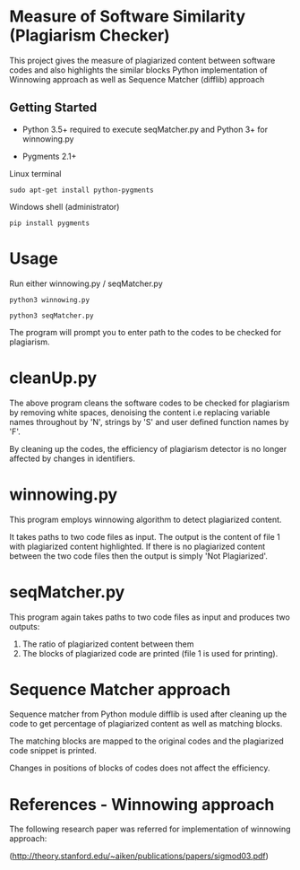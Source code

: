 # Measure of Software Similarity (Plagiarism Checker)
This project gives the measure of plagiarized content between software codes and also highlights the similar blocks
Python implementation of Winnowing approach as well as Sequence Matcher (difflib) approach

## Getting Started
 - Python 3.5+ required to execute seqMatcher.py and Python 3+ for winnowing.py

 - Pygments 2.1+
 
  Linux terminal
  ```
  sudo apt-get install python-pygments
  ```
  Windows shell (administrator)
  ```
  pip install pygments
  ```
# Usage
Run either winnowing.py / seqMatcher.py
```
python3 winnowing.py
```
```
python3 seqMatcher.py
```
The program will prompt you to enter path to the codes to be checked for plagiarism.

# cleanUp.py
The above program cleans the software codes to be checked for plagiarism by removing white spaces, denoising the content i.e replacing variable names throughout by 'N', strings by 'S' and  user defined function names by 'F'.

By cleaning up the codes, the efficiency of plagiarism detector is no longer affected by changes in identifiers.

# winnowing.py
This program employs winnowing algorithm to detect plagiarized content. 

It takes paths to two code files as input. The output is the content of file 1 with plagiarized content highlighted. If there is no plagiarized content between the two code files then the output is simply 'Not Plagiarized'.

# seqMatcher.py
This program again  takes paths to two code files as input and produces two outputs:
1. The ratio of plagiarized content between them
2. The blocks of plagiarized code are printed (file 1 is used for printing). 

# Sequence Matcher approach
Sequence matcher from Python module difflib is used after cleaning up the code to get percentage of plagiarized content as well as matching blocks.

The matching blocks are mapped to the original codes and the plagiarized code snippet is printed.

Changes in positions of blocks of codes does not affect the efficiency.

# References - Winnowing approach
The following research paper was referred for implementation of winnowing approach:      

(http://theory.stanford.edu/~aiken/publications/papers/sigmod03.pdf)    
